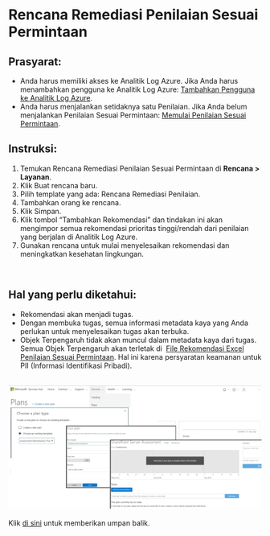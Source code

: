 <div><H1>Rencana Remediasi Penilaian Sesuai Permintaan</H1></div>
<h2>Prasyarat:</h2>
    <ul>
      <li>Anda harus memiliki akses ke Analitik Log Azure. Jika Anda harus menambahkan pengguna ke Analitik Log Azure: <a href="adding_users_azure_log_analytics.md" target="_blank">Tambahkan Pengguna ke Analitik Log Azure</a><span>.</span></li>
      <li>Anda harus menjalankan setidaknya satu Penilaian. Jika Anda belum menjalankan Penilaian Sesuai Permintaan: <a href="getting_started_with_on_demand_assessments.md" target="_blank">Memulai Penilaian Sesuai Permintaan</a><span>.</span></li>
    </ul>

<h2>Instruksi: </h2>

1. Temukan Rencana Remediasi Penilaian Sesuai Permintaan di <b>Rencana &gt; Layanan</b>.<br>
2. Klik Buat rencana baru.<br>
3. Pilih template yang ada: Rencana Remediasi Penilaian.<br>
4. Tambahkan orang ke rencana.<br>
5. Klik Simpan.<br>
6. Klik tombol “Tambahkan Rekomendasi” dan tindakan ini akan mengimpor semua rekomendasi prioritas tinggi/rendah dari penilaian yang berjalan di Analitik Log Azure.
7. Gunakan rencana untuk mulai menyelesaikan rekomendasi dan meningkatkan kesehatan lingkungan.
<br>
<h2>Hal yang perlu diketahui:</h2>
  <ul>
      <li>Rekomendasi akan menjadi tugas.</li>
      <li>Dengan membuka tugas, semua informasi metadata kaya yang Anda perlukan untuk menyelesaikan tugas akan terbuka.</li>
      <li>Objek Terpengaruh tidak akan muncul dalam metadata kaya dari tugas. Semua Objek Terpengaruh akan terletak di &nbsp;<a href="download_recommendations_excel.md" target="_blank">File Rekomendasi Excel Penilaian Sesuai Permintaan</a>. Hal ini karena persyaratan keamanan untuk PII (Informasi Identifikasi Pribadi).</li>
    </ul>
    </div>
    <div> <br>
      <span><img src="assessment_remediation_plan/RP1.jpg"></span><br>
      <div></div>
    </div>
    <div><span></span><br>
    </div>
    <div>Klik <a href="mailto:SHub_Feedback_RC@Microsoft.com?subject=Resource%20Center%20Feedback%3A%20%3CInsert%20feedback%20topic%3E%3E&amp;body=%3C%3Cplease%20submit%20your%20feedback%20with%20enough%20detail%20on%20the%20problem%2C%20reproduction%20steps%20and%20what%20you%20desire%20to%20happen%3E%3E" >di sini</a> untuk memberikan umpan balik. </div>
    <div><br>
    </div>
